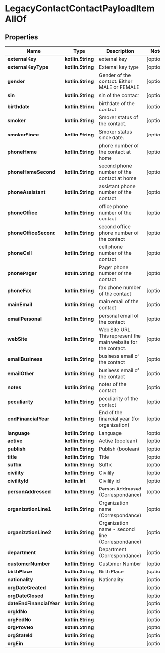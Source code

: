 
# LegacyContactContactPayloadItemAllOf

## Properties
Name | Type | Description | Notes
------------ | ------------- | ------------- | -------------
**externalKey** | **kotlin.String** | external key |  [optional]
**externalKeyType** | **kotlin.String** | External key type |  [optional]
**gender** | **kotlin.String** | Gender of the contact. Either MALE or FEMALE |  [optional]
**sin** | **kotlin.String** | sin of the contact |  [optional]
**birthdate** | **kotlin.String** | birthdate of the contact |  [optional]
**smoker** | **kotlin.String** | Smoker status of the contact. |  [optional]
**smokerSince** | **kotlin.String** | Smoker status since date. |  [optional]
**phoneHome** | **kotlin.String** | phone number of the contact at home |  [optional]
**phoneHomeSecond** | **kotlin.String** | second phone number of the contact at home |  [optional]
**phoneAssistant** | **kotlin.String** | assistant phone number of the contact |  [optional]
**phoneOffice** | **kotlin.String** | office phone number of the contact |  [optional]
**phoneOfficeSecond** | **kotlin.String** | second office phone number of the contact |  [optional]
**phoneCell** | **kotlin.String** | cell phone number of the contact |  [optional]
**phonePager** | **kotlin.String** | Pager phone number of the contact |  [optional]
**phoneFax** | **kotlin.String** | fax phone number of the contact |  [optional]
**mainEmail** | **kotlin.String** | main email of the contact |  [optional]
**emailPersonal** | **kotlin.String** | personal email of the contact |  [optional]
**webSite** | **kotlin.String** | Web Site URL. This represent the main website for the contact. |  [optional]
**emailBusiness** | **kotlin.String** | business email of the contact |  [optional]
**emailOther** | **kotlin.String** | business email of the contact |  [optional]
**notes** | **kotlin.String** | notes of the contact |  [optional]
**peculiarity** | **kotlin.String** | peculiarity of the contact |  [optional]
**endFinancialYear** | **kotlin.String** | End of the financial year (for organization) |  [optional]
**language** | **kotlin.String** | Language |  [optional]
**active** | **kotlin.String** | Active (boolean) |  [optional]
**publish** | **kotlin.String** | Publish (boolean) |  [optional]
**title** | **kotlin.String** | Title |  [optional]
**suffix** | **kotlin.String** | Suffix |  [optional]
**civility** | **kotlin.String** | Civility |  [optional]
**civilityId** | **kotlin.Int** | Civility id |  [optional]
**personAddressed** | **kotlin.String** | Person Addressed (Correspondance) |  [optional]
**organizationLine1** | **kotlin.String** | Organization name (Correspondance) |  [optional]
**organizationLine2** | **kotlin.String** | Organization name - second line (Correspondance) |  [optional]
**department** | **kotlin.String** | Department (Correspondance) |  [optional]
**customerNumber** | **kotlin.String** | Customer Number |  [optional]
**birthPlace** | **kotlin.String** | Birth Place |  [optional]
**nationality** | **kotlin.String** | Nationality |  [optional]
**orgDateCreated** | **kotlin.String** |  |  [optional]
**orgDateClosed** | **kotlin.String** |  |  [optional]
**dateEndFinancialYear** | **kotlin.String** |  |  [optional]
**orgIdNo** | **kotlin.String** |  |  [optional]
**orgFedNo** | **kotlin.String** |  |  [optional]
**orgProvNo** | **kotlin.String** |  |  [optional]
**orgStateId** | **kotlin.String** |  |  [optional]
**orgEin** | **kotlin.String** |  |  [optional]



